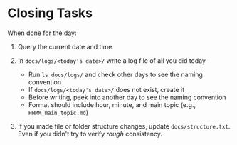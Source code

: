 # Closing Tasks

When done for the day:

1. Query the current date and time
2. In `docs/logs/<today's date>/` write a log file of all you did today
   - Run `ls docs/logs/` and check other days to see the naming convention
   - If `docs/logs/<today's date>/` does not exist, create it
   - Before writing, peek into another day to see the naming convention
   - Format should include hour, minute, and main topic (e.g., `HHMM_main_topic.md`)

3. If you made file or folder structure changes, update `docs/structure.txt`. Even if you didn't try to verify *rough* consistency.